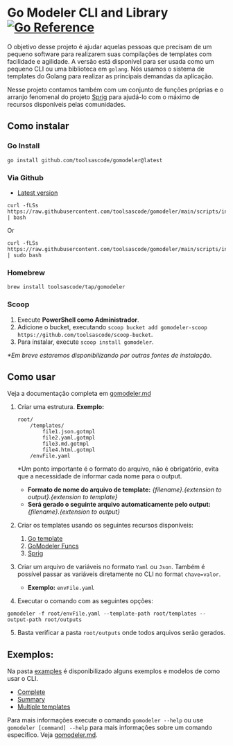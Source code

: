 # Go Modeler CLI and Library [![Go Reference](https://pkg.go.dev/badge/github.com/toolsascode/gomodeler.svg)](https://pkg.go.dev/github.com/toolsascode/gomodeler)

O objetivo desse projeto é ajudar aquelas pessoas que precisam de um pequeno software para realizarem suas compilações de templates com facilidade e agilidade. A versão está disponível para ser usada como um pequeno CLI ou uma biblioteca em `golang`. Nós usamos o sistema de templates do Golang para realizar as principais demandas da aplicação.

Nesse projeto contamos também com um conjunto de funções próprias e o arranjo fenomenal do projeto [Sprig](https://masterminds.github.io/sprig/) para ajudá-lo com o máximo de recursos disponíveis pelas comunidades.


## Como instalar

### Go Install

```shell
go install github.com/toolsascode/gomodeler@latest
```

### Via Github

- [Latest version](https://github.com/toolsascode/gomodeler/releases/latest)

```shell
curl -fLSs https://raw.githubusercontent.com/toolsascode/gomodeler/main/scripts/install.sh | bash
```

Or 

```shell
curl -fLSs https://raw.githubusercontent.com/toolsascode/gomodeler/main/scripts/install.sh | sudo bash
```

### Homebrew

```shell
brew install toolsascode/tap/gomodeler
```

### Scoop

1. Execute **PowerShell como Administrador**.
2. Adicione o bucket, executando `scoop bucket add gomodeler-scoop https://github.com/toolsascode/scoop-bucket`.
3. Para instalar, execute `scoop install gomodeler`.

_*Em breve estaremos disponibilizando por outras fontes de instalação._

## Como usar

Veja a documentação completa em [gomodeler.md](./docs/gomodeler.md)

1. Criar uma estrutura.
    **Exemplo:**

    ```shell
    root/
        /templates/
            file1.json.gotmpl
            file2.yaml.gotmpl
            file3.md.gotmpl
            file4.html.gotmpl
        /envFile.yaml

    ```

    *Um ponto importante é o formato do arquivo, não é obrigatório, evita que a necessidade de informar cada nome para o output.

    - **Formato de nome do arquivo de template:** _{filename}.{extension to output}.{extension to template}_
    - **Será gerado o seguinte arquivo automaticamente pelo output:** _{filename}.{extension to output}_ 

2. Criar os templates usando os seguintes recursos disponíveis:
    1. [Go template](https://pkg.go.dev/text/template#hdr-Actions)
    2. [GoModeler Funcs](./docs/functions.md)
    3. [Sprig](https://masterminds.github.io/sprig/)

3. Criar um arquivo de variáveis no formato `Yaml` ou `Json`. Também é possível passar as variáveis diretamente no CLI no format `chave=valor`.
    - **Exemplo:** `envFile.yaml`
4. Executar o comando com as seguintes opções:

```shell
gomodeler -f root/envFile.yaml --template-path root/templates --output-path root/outputs
```

5. Basta verificar a pasta `root/outputs` onde todos arquivos serão gerados.

## Exemplos:

Na pasta [examples](./examples/) é disponibilizado alguns exemplos e modelos de como usar o CLI.

- [Complete](./examples/complete/)
- [Summary](./examples/summary/)
- [Multiple templates](./examples/multiple-templates/)

Para mais informações execute o comando `gomodeler --help` ou use `gomodeler [command] --help` para mais informações sobre um comando especifico. Veja [gomodeler.md](./docs/gomodeler.md).
